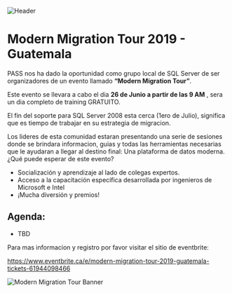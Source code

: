 ![Header]()
# Modern Migration Tour 2019 - Guatemala

PASS nos ha dado la oportunidad como grupo local de SQL Server de ser organizadores de un evento llamado **“Modern Migration Tour”**.

Este evento se llevara a cabo el dia **26 de Junio a partir de las 9 AM** , sera un dia completo de training GRATUITO.

El fin del soporte para SQL Server 2008 esta cerca (1ero de Julio), significa que es tiempo de trabajar en su estrategia de migracion.

Los lideres de esta comunidad estaran presentando una serie de sesiones donde se brindara informacion, guias y todas las herramientas necesarias que le ayudaran a llegar al destino final: Una plataforma de datos moderna.
¿Qué puede esperar de este evento?

- Socialización y aprendizaje al lado de colegas expertos.
- Acceso a la capacitación específica desarrollada por ingenieros de Microsoft e Intel
- ¡Mucha diversión y premios!

## Agenda:

- TBD

Para mas informacion y registro por favor visitar el sitio de eventbrite: 

https://www.eventbrite.ca/e/modern-migration-tour-2019-guatemala-tickets-61944098466

![Modern Migration Tour Banner]()
